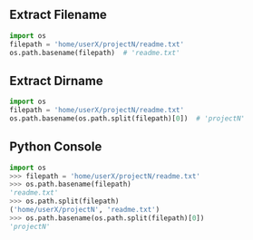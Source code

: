 ## Extract Filename

```python
import os
filepath = 'home/userX/projectN/readme.txt'
os.path.basename(filepath)  # 'readme.txt'
```

## Extract Dirname

```python
import os
filepath = 'home/userX/projectN/readme.txt'
os.path.basename(os.path.split(filepath)[0])  # 'projectN'
```

## Python Console

```python
import os
>>> filepath = 'home/userX/projectN/readme.txt'
>>> os.path.basename(filepath)
'readme.txt'
>>> os.path.split(filepath)
('home/userX/projectN', 'readme.txt')
>>> os.path.basename(os.path.split(filepath)[0])
'projectN'
```
